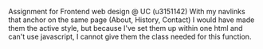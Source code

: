 Assignment for Frontend web design @ UC (u3151142)
With my navlinks that anchor on the same page (About, History, Contact) I would have made them the active style, but because I've set them up within one html and can't use javascript, I cannot give them the class needed for this function.
